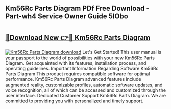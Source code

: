 ## Km56Rc Parts Diagram PDf Free Download - Part-wh4 Service Owner Guide 5lObo

# <h2><a href="http://dfq89vu.blite.top/?on=Km56Rc+Parts+Diagram">🔗Download New 👉🔴 Km56Rc Parts Diagram</a></h2>

[![Km56Rc Parts Diagram download](https://i.imgur.com/lujVjoI.png)](http://dfq89vu.blite.top/?on=Km56Rc+Parts+Diagram)
Let's Get Started! This user manual is your passport to the world of possibilities with your new Km56Rc Parts Diagram. Get acquainted with its features, installation process, and operating guidelines. Important Information Regarding Software Km56Rc Parts Diagram This product requires compatible software for optimal performance. Km56Rc Parts Diagram advanced features include augmented reality, customizable profiles, automatic software updates, and voice recognition, all of which can be accessed and customized through the user interface. Dedicated Customer Support Km56Rc Parts Diagram. We are committed to providing you with personalized and timely support.
